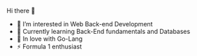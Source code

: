 Hi there 👋


- 👀 I’m interested in Web Back-end Development
- 🌱 Currently learning Back-End fundamentals and Databases
- 🤔 In love with Go-Lang
- ⚡ Formula 1 enthusiast


